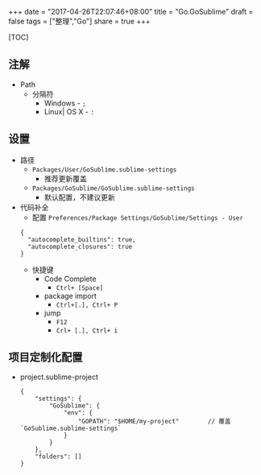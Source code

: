 +++
date = "2017-04-26T22:07:46+08:00"
title = "Go.GoSublime"
draft = false
tags = ["整理","Go"]
share = true
+++


[TOC]

## 注解
- Path
    + 分隔符
        * Windows - `;`
        * Linux| OS X - `:`

## 设置
- 路径
    + `Packages/User/GoSublime.sublime-settings`
        * 推荐更新覆盖
    + `Packages/GoSublime/GoSublime.sublime-settings`
        * 默认配置，不建议更新
- 代码补全
    + 配置 `Preferences/Package Settings/GoSublime/Settings - User`
    ```
    {
      "autocomplete_builtins": true,
      "autocomplete_closures": true
    }
    ```
    + 快捷键
        * Code Complete
            - `Ctrl+ [Space]`
        * package import
            - `Ctrl+[.], Ctrl+ P`
        * jump
            - `F12`
            - `Crl+ [.], Ctrl+ i`

## 项目定制化配置
- project.sublime-project
    ```
    {
        "settings": {
            "GoSublime": {
                "env": {
                    "GOPATH": "$HOME/my-project"        // 覆盖 `GoSublime.sublime-settings`
                }
            }
        },
        "folders": []
    }
    ```
